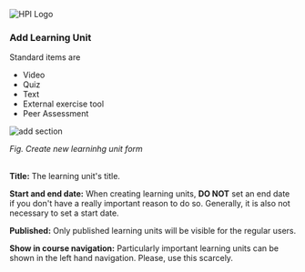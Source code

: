 ![HPI Logo](../../../img/HPI_Logo.png)

### Add Learning Unit
Standard items are   
 - Video 
 - Quiz
 - Text
 - External exercise tool
 - Peer Assessment  
 


![add section](../../../img/05/item_form.png)

*Fig. Create new learninhg unit form*  
<br>


**Title:** The learning unit's title.

**Start and end date:** When creating learning units, **DO NOT** set an end date if you don't have a really important reason to do so. Generally, it is also not necessary to set a start date.

**Published:** Only published learning units will be visible for the regular users.

**Show in course navigation:** Particularly important learning units can be shown in the left hand navigation. Please, use this scarcely.
